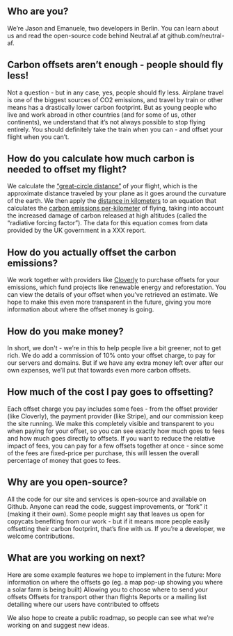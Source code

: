 ## Who are you?

We’re Jason and Emanuele, two developers in Berlin. You can learn about us and read the open-source code behind Neutral.af at github.com/neutral-af.

## Carbon offsets aren’t enough - people should fly less!

Not a question - but in any case, yes, people should fly less. Airplane travel is one of the biggest sources of CO2 emissions, and travel by train or other means has a drastically lower carbon footprint. But as young people who live and work abroad in other countries (and for some of us, other continents), we understand that it’s not always possible to stop flying entirely. You should definitely take the train when you can - and offset your flight when you can’t.

## How do you calculate how much carbon is needed to offset my flight?

We calculate the [“great-circle distance”](https://en.wikipedia.org/wiki/Great-circle_distance) of your flight, which is the approximate distance traveled by your plane as it goes around the curvature of the earth. We then apply the [distance in kilometers](https://github.com/neutral-af/backend/blob/4f1396583c0450e9c61d12dda9a6ee63d383fd5d/lib/distance/distance.go) to an equation that calculates the [carbon emissions per-kilometer](https://github.com/neutral-af/backend/blob/4f1396583c0450e9c61d12dda9a6ee63d383fd5d/lib/emissions/emissions.go) of flying, taking into account the increased damage of carbon released at high altitudes (called the “radiative forcing factor”). The data for this equation comes from data provided by the UK government in a XXX report.

## How do you actually offset the carbon emissions?

We work together with providers like [Cloverly](https://www.cloverly.com/) to purchase offsets for your emissions, which fund projects like renewable energy and reforestation. You can view the details of your offset when you’ve retrieved an estimate. We hope to make this even more transparent in the future, giving you more information about where the offset money is going.

## How do you make money?

In short, we don't - we’re in this to help people live a bit greener, not to get rich. We do add a commission of 10% onto your offset charge, to pay for our servers and domains. But if we have any extra money left over after our own expenses, we’ll put that towards even more carbon offsets.

## How much of the cost I pay goes to offsetting?

Each offset charge you pay includes some fees - from the offset provider (like Cloverly), the payment provider (like Stripe), and our commission keep the site running. We make this completely visible and transparent to you when paying for your offset, so you can see exactly how much goes to fees and how much goes directly to offsets. If you want to reduce the relative impact of fees, you can pay for a few offsets together at once - since some of the fees are fixed-price per purchase, this will lessen the overall percentage of money that goes to fees.

## Why are you open-source?

All the code for our site and services is open-source and available on Github. Anyone can read the code, suggest improvements, or “fork” it (making it their own). Some people might say that leaves us open for copycats benefiting from our work - but if it means more people easily offsetting their carbon footprint, that’s fine with us. If you’re a developer, we welcome contributions.

## What are you working on next?

Here are some example features we hope to implement in the future:
More information on where the offsets go (eg. a map pop-up showing you where a solar farm is being built)
Allowing you to choose where to send your offsets
Offsets for transport other than flights
Reports or a mailing list detailing where our users have contributed to offsets

We also hope to create a public roadmap, so people can see what we’re working on and suggest new ideas.
